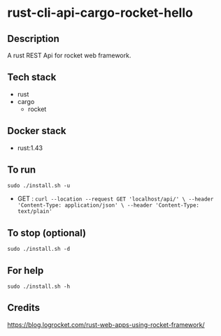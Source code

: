 # rust-cli-api-cargo-rocket-hello

## Description
A rust REST Api for rocket web framework.

## Tech stack
- rust
- cargo
  - rocket

## Docker stack
- rust:1.43

## To run
`sudo ./install.sh -u`
- GET : `curl --location --request GET 'localhost/api/' \
--header 'Content-Type: application/json' \
--header 'Content-Type: text/plain'`

## To stop (optional)
`sudo ./install.sh -d`

## For help
`sudo ./install.sh -h`

## Credits
https://blog.logrocket.com/rust-web-apps-using-rocket-framework/
